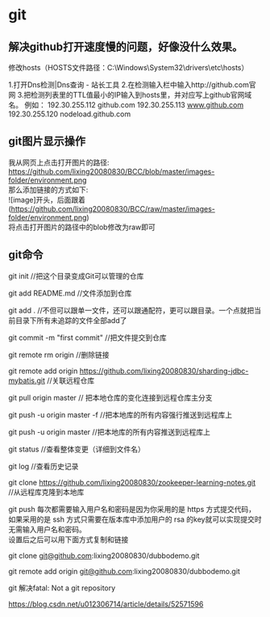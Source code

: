 # git

解决github打开速度慢的问题，好像没什么效果。
------
修改hosts（HOSTS文件路径：C:\Windows\System32\drivers\etc\hosts）

1.打开Dns检测|Dns查询 - 站长工具
2.在检测输入栏中输入http://github.com官网
3.把检测列表里的TTL值最小的IP输入到hosts里，并对应写上github官网域名。
例如：
192.30.255.112 github.com
192.30.255.113 www.github.com
192.30.255.120 nodeload.github.com

git图片显示操作
------
我从网页上点击打开图片的路径:<br>
https://github.com/lixing20080830/BCC/blob/master/images-folder/environment.png<br>
那么添加链接的方式如下:<br>
![image]开头，后面跟着(https://github.com/lixing20080830/BCC/raw/master/images-folder/environment.png)<br>
将点击打开图片的路径中的blob修改为raw即可<br>

git命令
------
git init //把这个目录变成Git可以管理的仓库<br>

git add README.md //文件添加到仓库<br>

git add . //不但可以跟单一文件，还可以跟通配符，更可以跟目录。一个点就把当前目录下所有未追踪的文件全部add了<br>

git commit -m "first commit" //把文件提交到仓库<br>

git remote rm origin //删除链接<br>

git remote add origin https://github.com/lixing20080830/sharding-jdbc-mybatis.git  //关联远程仓库<br>

git pull origin master // 把本地仓库的变化连接到远程仓库主分支<br>
 
git push -u origin master -f //把本地库的所有内容强行推送到远程库上<br>

git push -u origin master //把本地库的所有内容推送到远程库上<br>

git status //查看整体变更（详细到文件名）<br>

git log //查看历史记录<br>

git clone https://github.com/lixing20080830/zookeeper-learning-notes.git  //从远程库克隆到本地库<br>

git push 每次都需要输入用户名和密码是因为你采用的是 https 方式提交代码，如果采用的是 ssh 方式只需要在版本库中添加用户的
rsa 的key就可以实现提交时无需输入用户名和密码。<br>
设置后之后可以用下面方式复制和链接<br>
 
git clone git@github.com:lixing20080830/dubbodemo.git<br>

git remote add origin git@github.com:lixing20080830/dubbodemo.git<br>
 
git 解决fatal: Not a git repository<br>
 
https://blog.csdn.net/u012306714/article/details/52571596<br>
